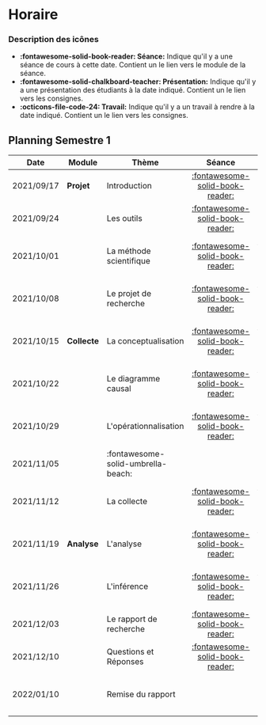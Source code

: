 # Horaire

### Description des icônes
- **:fontawesome-solid-book-reader: Séance:** Indique qu'il y a une séance de cours à cette date. Contient un le lien vers le module de la séance.
- **:fontawesome-solid-chalkboard-teacher: Présentation:** Indique qu'il y a une présentation des étudiants à la date indiqué. Contient un le lien vers les consignes.
- **:octicons-file-code-24: Travail:** Indique qu'il y a un travail à rendre à la date indiqué. Contient un le lien vers les consignes.


## Planning Semestre 1

| Date       | Module       | Thème                              | Séance                                                   | Présentation                                                                                   | Travail                                                                                       |
| -          | -            | -                                  | :-:                                                      | :-:                                                                                            | :-:                                                                                           |
| 2021/09/17 | **Projet**   | Introduction                       | [:fontawesome-solid-book-reader:](/modules/introduction) |                                                                                                |                                                                                               |
| 2021/09/24 |              | Les outils                         | [:fontawesome-solid-book-reader:](/modules/introduction) |                                                                                                |                                                                                               |
| 2021/10/01 |              | La méthode scientifique            | [:fontawesome-solid-book-reader:](/modules/science)      | [:fontawesome-solid-chalkboard-teacher: - **G1**](/activities/participation/#presentations-15) |                                                                                               |
| 2021/10/08 |              | Le projet de recherche             | [:fontawesome-solid-book-reader:](/modules/science)      | [:fontawesome-solid-chalkboard-teacher: - **G2**](/activities/participation/#presentations-15) |                                                                                               |
| 2021/10/15 | **Collecte** | La conceptualisation               | [:fontawesome-solid-book-reader:](/modules/causality)    | [:fontawesome-solid-chalkboard-teacher: - **G3**](/activities/participation/#presentations-15) | [**:octicons-file-code-24: TP1**](/activities/assignments-winter/#tp1-le-projet-de-recherche) |
| 2021/10/22 |              | Le diagramme causal                | [:fontawesome-solid-book-reader:](/modules/causality)    | [:fontawesome-solid-chalkboard-teacher: - **G4**](/activities/participation/#presentations-15) |                                                                                               |
| 2021/10/29 |              | L'opérationnalisation              | [:fontawesome-solid-book-reader:](/modules/sampling)     | [:fontawesome-solid-chalkboard-teacher: - **G1**](/activities/participation/#presentations-15) |                                                                                               |
| 2021/11/05 |              | :fontawesome-solid-umbrella-beach: |                                                          |                                                                                                |                                                                                               |
| 2021/11/12 |              | La collecte                        | [:fontawesome-solid-book-reader:](/modules/sampling)     | [:fontawesome-solid-chalkboard-teacher: - **G2**](/activities/participation/#presentations-15) |                                                                                               |
| 2021/11/19 | **Analyse**  | L'analyse                          | [:fontawesome-solid-book-reader:](/modules/measurement)  | [:fontawesome-solid-chalkboard-teacher: - **G3**](/activities/participation/#presentations-15) | [**:octicons-file-code-24: TP2**](/activities/assignments-winter/#tp2-le-rapport-de-collecte) |
| 2021/11/26 |              | L'inférence                        | [:fontawesome-solid-book-reader:](/modules/measurement)  | [:fontawesome-solid-chalkboard-teacher: - **G4**](/activities/participation/#presentations-15) |                                                                                               |
| 2021/12/03 |              | Le rapport de recherche            | [:fontawesome-solid-book-reader:](/modules/replication)  |                                                                                                |                                                                                               |
| 2021/12/10 |              | Questions et Réponses              | [:fontawesome-solid-book-reader:](/modules/replication)  |                                                                                                |                                                                                               |
| 2022/01/10 |              | Remise du rapport                  |                                                          |                                                                                                | [**:octicons-file-code-24: Rapport**](/activities/report-winter)                              |

